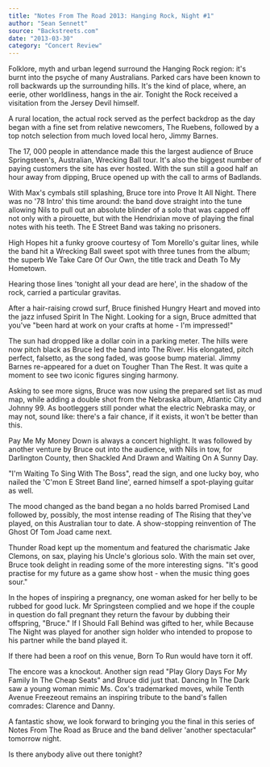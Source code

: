 ```yaml
---
title: "Notes From The Road 2013: Hanging Rock, Night #1"
author: "Sean Sennett"
source: "Backstreets.com"
date: "2013-03-30"
category: "Concert Review"
---
```


Folklore, myth and urban legend surround the Hanging Rock region: it's burnt into the psyche of many Australians. Parked cars have been known to roll backwards up the surrounding hills. It's the kind of place, where, an eerie, other worldliness, hangs in the air. Tonight the Rock received a visitation from the Jersey Devil himself.

A rural location, the actual rock served as the perfect backdrop as the day began with a fine set from relative newcomers, The Ruebens, followed by a top notch selection from much loved local hero, Jimmy Barnes.

The 17, 000 people in attendance made this the largest audience of Bruce Springsteen's, Australian, Wrecking Ball tour. It's also the biggest number of paying customers the site has ever hosted. With the sun still a good half an hour away from dipping, Bruce opened up with the call to arms of Badlands.

With Max's cymbals still splashing, Bruce tore into Prove It All Night. There was no '78 Intro' this time around: the band dove straight into the tune allowing Nils to pull out an absolute blinder of a solo that was capped off not only with a pirouette, but with the Hendrixian move of playing the final notes with his teeth. The E Street Band was taking no prisoners.

High Hopes hit a funky groove courtesy of Tom Morello's guitar lines, while the band hit a Wrecking Ball sweet spot with three tunes from the album; the superb We Take Care Of Our Own, the title track and Death To My Hometown.

Hearing those lines 'tonight all your dead are here', in the shadow of the rock, carried a particular gravitas.

After a hair-raising crowd surf, Bruce finished Hungry Heart and moved into the jazz infused Spirit In The Night. Looking for a sign, Bruce admitted that you've "been hard at work on your crafts at home - I'm impressed!"

The sun had dropped like a dollar coin in a parking meter. The hills were now pitch black as Bruce led the band into The River. His elongated, pitch perfect, falsetto, as the song faded, was goose bump material. Jimmy Barnes re-appeared for a duet on Tougher Than The Rest. It was quite a moment to see two iconic figures singing harmony.

Asking to see more signs, Bruce was now using the prepared set list as mud map, while adding a double shot from the Nebraska album, Atlantic City and Johnny 99. As bootleggers still ponder what the electric Nebraska may, or may not, sound like: there's a fair chance, if it exists, it won't be better than this.

Pay Me My Money Down is always a concert highlight. It was followed by another venture by Bruce out into the audience, with Nils in tow, for Darlington County, then Shackled And Drawn and Waiting On A Sunny Day.

"I'm Waiting To Sing With The Boss", read the sign, and one lucky boy, who nailed the 'C'mon E Street Band line', earned himself a spot-playing guitar as well.

The mood changed as the band began a no holds barred Promised Land followed by, possibly, the most intense reading of The Rising that they've played, on this Australian tour to date. A show-stopping reinvention of The Ghost Of Tom Joad came next.

Thunder Road kept up the momentum and featured the charismatic Jake Clemons, on sax, playing his Uncle's glorious solo. With the main set over, Bruce took delight in reading some of the more interesting signs. "It's good practise for my future as a game show host - when the music thing goes sour."

In the hopes of inspiring a pregnancy, one woman asked for her belly to be rubbed for good luck. Mr Springsteen complied and we hope if the couple in question do fall pregnant they return the favour by dubbing their offspring, "Bruce." If I Should Fall Behind was gifted to her, while Because The Night was played for another sign holder who intended to propose to his partner while the band played it.

If there had been a roof on this venue, Born To Run would have torn it off.

The encore was a knockout. Another sign read "Play Glory Days For My Family In The Cheap Seats" and Bruce did just that. Dancing In The Dark saw a young woman mimic Ms. Cox's trademarked moves, while Tenth Avenue Freezeout remains an inspiring tribute to the band's fallen comrades: Clarence and Danny.

A fantastic show, we look forward to bringing you the final in this series of Notes From The Road as Bruce and the band deliver 'another spectacular" tomorrow night.

Is there anybody alive out there tonight?